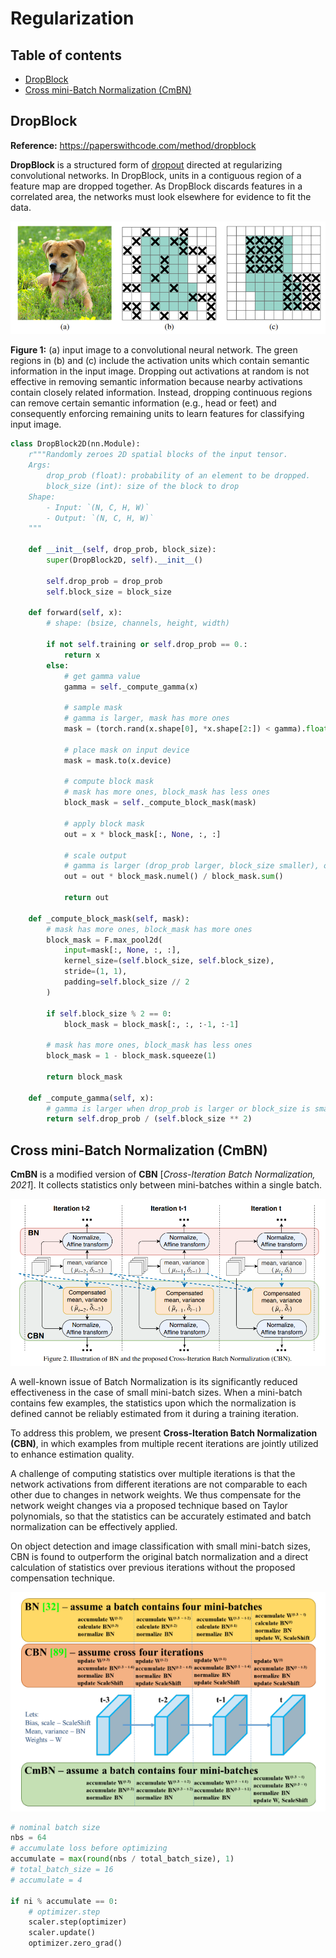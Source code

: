 # Regularization

## Table of contents

- [DropBlock](#drop_block)
- [Cross mini-Batch Normalization (CmBN)](#cmbn)

## DropBlock <a name="drop_block"></a>

**Reference:** https://paperswithcode.com/method/dropblock

**DropBlock** is a structured form of [dropout](https://paperswithcode.com/method/dropout) directed at regularizing convolutional networks. In DropBlock, units in a contiguous region of a feature map are dropped together. As DropBlock discards features in a correlated area, the networks must look elsewhere for evidence to fit the data.

![](../images/dropblock.png)

**Figure 1:** (a) input image to a convolutional neural network. The green regions in (b) and (c) include the activation units which contain semantic information in the input image. Dropping out activations at random is not effective in removing semantic information because nearby activations contain closely related information. Instead, dropping continuous regions can remove certain semantic information (e.g., head or feet) and consequently enforcing remaining units to learn features for classifying input image.

```python
class DropBlock2D(nn.Module):
    r"""Randomly zeroes 2D spatial blocks of the input tensor.
    Args:
        drop_prob (float): probability of an element to be dropped.
        block_size (int): size of the block to drop
    Shape:
        - Input: `(N, C, H, W)`
        - Output: `(N, C, H, W)`
    """

    def __init__(self, drop_prob, block_size):
        super(DropBlock2D, self).__init__()

        self.drop_prob = drop_prob
        self.block_size = block_size

    def forward(self, x):
        # shape: (bsize, channels, height, width)

        if not self.training or self.drop_prob == 0.:
            return x
        else:
            # get gamma value
            gamma = self._compute_gamma(x)

            # sample mask
            # gamma is larger, mask has more ones
            mask = (torch.rand(x.shape[0], *x.shape[2:]) < gamma).float()

            # place mask on input device
            mask = mask.to(x.device)

            # compute block mask
            # mask has more ones, block_mask has less ones
            block_mask = self._compute_block_mask(mask)

            # apply block mask
            out = x * block_mask[:, None, :, :]

            # scale output
            # gamma is larger (drop_prob larger, block_size smaller), out is sparser
            out = out * block_mask.numel() / block_mask.sum()

            return out

    def _compute_block_mask(self, mask):
        # mask has more ones, block_mask has more ones
        block_mask = F.max_pool2d(
            input=mask[:, None, :, :],
            kernel_size=(self.block_size, self.block_size),
            stride=(1, 1),
            padding=self.block_size // 2
        )

        if self.block_size % 2 == 0:
            block_mask = block_mask[:, :, :-1, :-1]
		
        # mask has more ones, block_mask has less ones
        block_mask = 1 - block_mask.squeeze(1)

        return block_mask

    def _compute_gamma(self, x):
        # gamma is larger when drop_prob is larger or block_size is smaller
        return self.drop_prob / (self.block_size ** 2)
```

## Cross mini-Batch Normalization (CmBN) <a name="cmbn"></a>

**CmBN** is a modified version of **CBN** [*Cross-Iteration Batch Normalization, 2021*]. It collects statistics only between mini-batches within a single batch.

![](../images/cbn.png)

A well-known issue of Batch Normalization is its significantly reduced effectiveness in the case of small mini-batch sizes. When a mini-batch contains few examples, the statistics upon which the normalization is defined cannot be reliably estimated from it during a training iteration. 

To address this problem, we present **Cross-Iteration Batch Normalization (CBN)**, in which examples from multiple recent iterations are jointly utilized to enhance estimation quality. 

A challenge of computing statistics over multiple iterations is that the network activations from different iterations are not comparable to each other due to changes in network weights. We thus compensate for the network weight changes via a proposed technique based on Taylor polynomials, so that the statistics can be accurately estimated and batch normalization can be effectively applied. 

On object detection and image classification with small mini-batch sizes, CBN is found to outperform the original batch normalization and a direct calculation of statistics over previous iterations without the proposed compensation technique.

![](../images/cmbn.png)

```python
# nominal batch size
nbs = 64  
# accumulate loss before optimizing
accumulate = max(round(nbs / total_batch_size), 1)
# total_batch_size = 16
# accumulate = 4

if ni % accumulate == 0:
    # optimizer.step
    scaler.step(optimizer)  
    scaler.update()
    optimizer.zero_grad()
```
